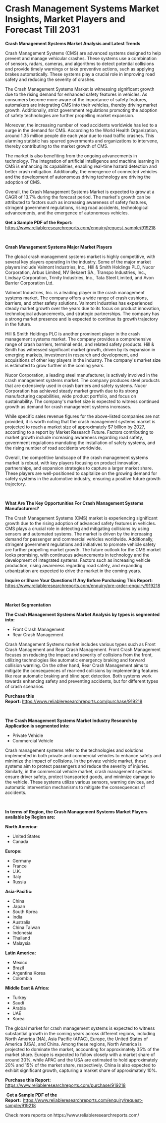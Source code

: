 <p><h1>Crash Management Systems Market Insights, Market Players and Forecast Till 2031</h1></p><p><strong>Crash Management Systems Market Analysis and Latest Trends</strong></p>
<p><p>Crash Management Systems (CMS) are advanced systems designed to help prevent and manage vehicular crashes. These systems use a combination of sensors, radars, cameras, and algorithms to detect potential collisions and provide timely warnings or take preventive actions, such as applying brakes automatically. These systems play a crucial role in improving road safety and reducing the severity of crashes.</p><p>The Crash Management Systems Market is witnessing significant growth due to the rising demand for enhanced safety features in vehicles. As consumers become more aware of the importance of safety features, automakers are integrating CMS into their vehicles, thereby driving market growth. Additionally, strict government regulations promoting the adoption of safety technologies are further propelling market expansion.</p><p>Moreover, the increasing number of road accidents worldwide has led to a surge in the demand for CMS. According to the World Health Organization, around 1.35 million people die each year due to road traffic crashes. This alarming statistic has spurred governments and organizations to intervene, thereby contributing to the market growth of CMS.</p><p>The market is also benefiting from the ongoing advancements in technology. The integration of artificial intelligence and machine learning in CMS is enhancing its capabilities, enabling real-time hazard detection and better crash mitigation. Additionally, the emergence of connected vehicles and the development of autonomous driving technology are driving the adoption of CMS.</p><p>Overall, the Crash Management Systems Market is expected to grow at a CAGR of 13.7% during the forecast period. The market's growth can be attributed to factors such as increasing awareness of safety features, stringent government regulations, rising road accidents, technological advancements, and the emergence of autonomous vehicles.</p></p>
<p><strong>Get a Sample PDF of the Report:&nbsp;</strong> <a href="https://www.reliableresearchreports.com/enquiry/request-sample/919218">https://www.reliableresearchreports.com/enquiry/request-sample/919218</a></p>
<p>&nbsp;</p>
<p><strong>Crash Management Systems Major Market Players</strong></p>
<p><p>The global crash management systems market is highly competitive, with several key players operating in the industry. Some of the major market players include Valmont Industries, Inc., Hill & Smith Holdings PLC, Nucor Corporation, Arbus Limited, NV Bekaert SA., Transpo Industries, Inc., Lindsay Corporation, Trinity Industries, Inc., Tata Steel Limited, and Avon Barrier Corporation Ltd.</p><p>Valmont Industries, Inc. is a leading player in the crash management systems market. The company offers a wide range of crash cushions, barriers, and other safety solutions. Valmont Industries has experienced steady market growth over the years due to its focus on product innovation, technological advancements, and strategic partnerships. The company has a strong market presence and is expected to continue its growth trajectory in the future.</p><p>Hill & Smith Holdings PLC is another prominent player in the crash management systems market. The company provides a comprehensive range of crash barriers, terminal ends, and related safety products. Hill & Smith has witnessed significant market growth, driven by its expansion in emerging markets, investment in research and development, and acquisitions of other key players in the industry. The company's market size is estimated to grow further in the coming years.</p><p>Nucor Corporation, a leading steel manufacturer, is actively involved in the crash management systems market. The company produces steel products that are extensively used in crash barriers and safety systems. Nucor Corporation has achieved steady market growth due to its strong manufacturing capabilities, wide product portfolio, and focus on sustainability. The company's market size is expected to witness continued growth as demand for crash management systems increases.</p><p>While specific sales revenue figures for the above-listed companies are not provided, it is worth noting that the crash management systems market is projected to reach a market size of approximately $7 billion by 2027, according to a report by Market Research Future. Factors contributing to market growth include increasing awareness regarding road safety, government regulations mandating the installation of safety systems, and the rising number of road accidents worldwide.</p><p>Overall, the competitive landscape of the crash management systems market is robust, with key players focusing on product innovation, partnerships, and expansion strategies to capture a larger market share. These players are well-positioned to capitalize on the growing demand for safety systems in the automotive industry, ensuring a positive future growth trajectory.</p></p>
<p>&nbsp;</p>
<p><strong>What Are The Key Opportunities For Crash Management Systems Manufacturers?</strong></p>
<p><p>The Crash Management Systems (CMS) market is experiencing significant growth due to the rising adoption of advanced safety features in vehicles. CMS plays a crucial role in detecting and mitigating collisions by using sensors and automated systems. The market is driven by the increasing demand for passenger and commercial vehicles worldwide. Additionally, stringent government regulations and initiatives to promote vehicle safety are further propelling market growth. The future outlook for the CMS market looks promising, with continuous advancements in technology and the development of integrated systems. Factors such as increasing vehicle production, rising awareness regarding road safety, and expanding urbanization are expected to drive the market in the coming years.</p></p>
<p><strong>Inquire or Share Your Questions If Any Before Purchasing This Report:</strong> <a href="https://www.reliableresearchreports.com/enquiry/pre-order-enquiry/919218">https://www.reliableresearchreports.com/enquiry/pre-order-enquiry/919218</a></p>
<p>&nbsp;</p>
<p><strong>Market Segmentation</strong></p>
<p><strong>The Crash Management Systems Market Analysis by types is segmented into:</strong></p>
<p><ul><li>Front Crash Management</li><li>Rear Crash Management</li></ul></p>
<p><p>Crash Management Systems market includes various types such as Front Crash Management and Rear Crash Management. Front Crash Management focuses on reducing the impact and severity of collisions from the front, utilizing technologies like automatic emergency braking and forward collision warning. On the other hand, Rear Crash Management aims to mitigate the consequences of rear-end collisions by implementing features like rear automatic braking and blind spot detection. Both systems work towards enhancing safety and preventing accidents, but for different types of crash scenarios.</p></p>
<p><strong>Purchase this Report:&nbsp;</strong><a href="https://www.reliableresearchreports.com/purchase/919218">https://www.reliableresearchreports.com/purchase/919218</a></p>
<p>&nbsp;</p>
<p><strong>The Crash Management Systems Market Industry Research by Application is segmented into:</strong></p>
<p><ul><li>Private Vehicle</li><li>Commercial Vehicle</li></ul></p>
<p><p>Crash management systems refer to the technologies and solutions implemented in both private and commercial vehicles to enhance safety and minimize the impact of collisions. In the private vehicle market, these systems aim to protect passengers and reduce the severity of injuries. Similarly, in the commercial vehicle market, crash management systems ensure driver safety, protect transported goods, and minimize damage to the vehicle. These systems utilize various sensors, warning devices, and automatic intervention mechanisms to mitigate the consequences of accidents.</p></p>
<p>&nbsp;</p>
<p><strong>In terms of Region, the Crash Management Systems Market Players available by Region are:</strong></p>
<p>
    <p> <strong> North America: </strong>
        <ul>
            <li>United States</li>
            <li>Canada</li>
        </ul>
        </p> 
    <p> <strong> Europe: </strong>
        <ul>
            <li>Germany</li>
            <li>France</li>
            <li>U.K.</li>
            <li>Italy</li>
            <li>Russia</li>
        </ul>
        </p> 
    <p> <strong> Asia-Pacific: </strong>
        <ul>
            <li>China</li>
            <li>Japan</li>
            <li>South Korea</li>
            <li>India</li>
            <li>Australia</li>
            <li>China Taiwan</li>
            <li>Indonesia</li>
            <li>Thailand</li>
            <li>Malaysia</li>
        </ul>
        </p> 
    <p> <strong> Latin America: </strong>
        <ul>
            <li>Mexico</li>
            <li>Brazil</li>
            <li>Argentina Korea</li>
            <li>Colombia</li>
        </ul>
        </p> 
    <p> <strong> Middle East & Africa: </strong>
        <ul>
            <li>Turkey</li>
            <li>Saudi</li>
            <li>Arabia</li>
            <li>UAE</li>
            <li>Korea</li>
        </ul>
    </p>
    </p>
<p><p>The global market for crash management systems is expected to witness substantial growth in the coming years across different regions, including North America (NA), Asia Pacific (APAC), Europe, the United States of America (USA), and China. Among these regions, North America is projected to dominate the market, accounting for approximately 35% of the market share. Europe is expected to follow closely with a market share of around 30%, while APAC and the USA are estimated to hold approximately 20% and 15% of the market share, respectively. China is also expected to exhibit significant growth, capturing a market share of approximately 10%.</p></p>
<p><strong>Purchase this Report: </strong><a href="https://www.reliableresearchreports.com/purchase/919218">https://www.reliableresearchreports.com/purchase/919218</a></p>
<p>&nbsp;<strong>Get a Sample PDF of the Report:&nbsp;&nbsp;</strong><a href="https://www.reliableresearchreports.com/enquiry/request-sample/919218">https://www.reliableresearchreports.com/enquiry/request-sample/919218</a></p>
<p><strong></strong></p>
<p>Check more reports on https://www.reliableresearchreports.com/</p>